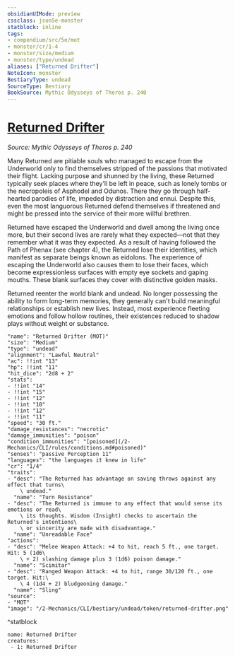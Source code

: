 ```yaml
---
obsidianUIMode: preview
cssclass: json5e-monster
statblock: inline
tags:
- compendium/src/5e/mot
- monster/cr/1-4
- monster/size/medium
- monster/type/undead
aliases: ["Returned Drifter"]
NoteIcon: monster
BestiaryType: undead
SourceType: Bestiary
BookSource: Mythic Odysseys of Theros p. 240
---
```

# [Returned Drifter](2-Mechanics/CLI/bestiary/undead/returned-drifter-mot.md)
*Source: Mythic Odysseys of Theros p. 240*  

Many Returned are pitiable souls who managed to escape from the Underworld only to find themselves stripped of the passions that motivated their flight. Lacking purpose and shunned by the living, these Returned typically seek places where they'll be left in peace, such as lonely tombs or the necropoleis of Asphodel and Odunos. There they go through half-hearted parodies of life, impeded by distraction and ennui. Despite this, even the most languorous Returned defend themselves if threatened and might be pressed into the service of their more willful brethren.

Returned have escaped the Underworld and dwell among the living once more, but their second lives are rarely what they expected—not that they remember what it was they expected. As a result of having followed the Path of Phenax (see chapter 4), the Returned lose their identities, which manifest as separate beings known as eidolons. The experience of escaping the Underworld also causes them to lose their faces, which become expressionless surfaces with empty eye sockets and gaping mouths. These blank surfaces they cover with distinctive golden masks.

Returned reenter the world blank and undead. No longer possessing the ability to form long-term memories, they generally can't build meaningful relationships or establish new lives. Instead, most experience fleeting emotions and follow hollow routines, their existences reduced to shadow plays without weight or substance.

```statblock
"name": "Returned Drifter (MOT)"
"size": "Medium"
"type": "undead"
"alignment": "Lawful Neutral"
"ac": !!int "13"
"hp": !!int "11"
"hit_dice": "2d8 + 2"
"stats":
- !!int "14"
- !!int "15"
- !!int "12"
- !!int "10"
- !!int "12"
- !!int "11"
"speed": "30 ft."
"damage_resistances": "necrotic"
"damage_immunities": "poison"
"condition_immunities": "[poisoned](/2-Mechanics/CLI/rules/conditions.md#poisoned)"
"senses": "passive Perception 11"
"languages": "the languages it knew in life"
"cr": "1/4"
"traits":
- "desc": "The Returned has advantage on saving throws against any effect that turns\
    \ undead."
  "name": "Turn Resistance"
- "desc": "The Returned is immune to any effect that would sense its emotions or read\
    \ its thoughts. Wisdom (Insight) checks to ascertain the Returned's intentions\
    \ or sincerity are made with disadvantage."
  "name": "Unreadable Face"
"actions":
- "desc": "Melee Weapon Attack: +4 to hit, reach 5 ft., one target. Hit: 5 (1d6\
    \ + 2) slashing damage plus 3 (1d6) poison damage."
  "name": "Scimitar"
- "desc": "Ranged Weapon Attack: +4 to hit, range 30/120 ft., one target. Hit:\
    \ 4 (1d4 + 2) bludgeoning damage."
  "name": "Sling"
"source":
- "MOT"
"image": "/2-Mechanics/CLI/bestiary/undead/token/returned-drifter.png"
```
^statblock

```encounter-table
name: Returned Drifter
creatures:
 - 1: Returned Drifter
```